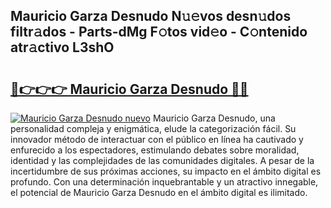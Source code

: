 ## Mauricio Garza Desnudo N𝚞𝚎vos desn𝚞dos filtr𝚊dos - Parts-dMg F𝚘tos vid𝚎o - C𝚘ntenido atr𝚊ctivo L3shO

# <h2><a href="http://mb0o1sp.tromn.icu/?c=Mauricio+Garza+Desnudo">🔗👉👉👉 Mauricio Garza Desnudo 🔗🔗</a></h2>

[![Mauricio Garza Desnudo nuevo](https://i.imgur.com/pEAQMta.gif)](http://mb0o1sp.tromn.icu/?c=Mauricio+Garza+Desnudo)
Mauricio Garza Desnudo, una personalidad compleja y enigmática, elude la categorización fácil. Su innovador método de interactuar con el público en línea ha cautivado y enfurecido a los espectadores, estimulando debates sobre moralidad, identidad y las complejidades de las comunidades digitales. A pesar de la incertidumbre de sus próximas acciones, su impacto en el ámbito digital es profundo. Con una determinación inquebrantable y un atractivo innegable, el potencial de Mauricio Garza Desnudo en el ámbito digital es ilimitado.
